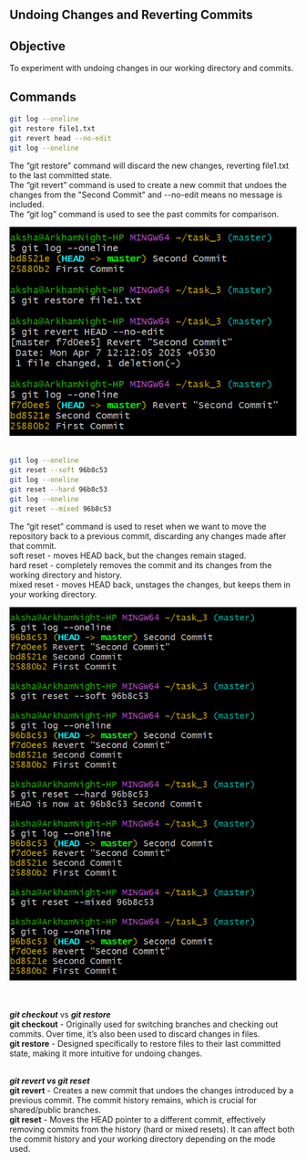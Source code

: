 ## Undoing Changes and Reverting Commits

## Objective

To experiment with undoing changes in our working directory and commits.

## Commands

```bash
git log --oneline 
git restore file1.txt
git revert head --no-edit
git log --oneline
```
The “git restore” command will discard the new changes, reverting file1.txt to the last committed state. <br>
The “git revert” command is used to create a new commit that undoes the changes from the "Second Commit" and --no-edit means no message is included. <br>
The “git log” command is used to see the past commits for comparison. <br>

![SS](Screenshots_3/git_3_1.png)
<br><br>

```bash
git log --oneline 
git reset --soft 96b8c53 
git log --oneline 
git reset --hard 96b8c53 
git log --oneline 
git reset --mixed 96b8c53
```
The “git reset” command is used to reset when we want to move the repository back to a previous commit, discarding any changes made after that commit.<br>
soft reset - moves HEAD back, but the changes remain staged. <br>
hard reset - completely removes the commit and its changes from the working directory and history. <br>
mixed reset - moves HEAD back, unstages the changes, but keeps them in your working directory. <br>

![SS](Screenshots_3/git_3_2.png)
<br><br>


<br> ***git checkout*** vs ***git restore*** <br>
**git checkout** - Originally used for switching branches and checking out commits. Over time, it’s also been used to discard changes in files. <br>
**git restore** - Designed specifically to restore files to their last committed state, making it more intuitive for undoing changes. <br><br>

***git revert vs git reset*** <br>
**git revert** - Creates a new commit that undoes the changes introduced by a previous commit. The commit history remains, which is crucial for shared/public branches. <br>
**git reset** - Moves the HEAD pointer to a different commit, effectively removing commits from the history (hard or mixed resets). It can affect both the commit history and your working directory depending on the mode used. <br>


